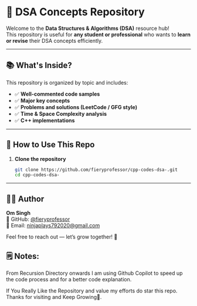 # 🧠 DSA Concepts Repository

Welcome to the **Data Structures & Algorithms (DSA)** resource hub!  
This repository is useful for **any student or professional** who wants to **learn or revise** their DSA concepts efficiently.

---

## 📚 What's Inside?

This repository is organized by topic and includes:

- ✅ **Well-commented code samples**
- ✅ **Major key concepts**
- ✅ **Problems and solutions (LeetCode / GFG style)**
- ✅ **Time & Space Complexity analysis**
- ✅ **C++ implementations**

---

## 🚀 How to Use This Repo

1. **Clone the repository**
   ```bash
   git clone https://github.com/fieryprofessor/cpp-codes-dsa-.git
   cd cpp-codes-dsa-

---

## 🙋‍♂️ Author

**Om Singh**  
📍 GitHub: [@fieryprofessor](https://github.com/fieryprofessor)  
📧 Email: [ninjaplays792020@gmail.com](mailto:ninjaplays792020@gmail.com)

Feel free to reach out — let’s grow together! 🚀

## 🗒️ Notes:

From Recursion Directory onwards I am using Github Copilot to speed up the code process
and for a better code explanation.

If You Really Like the Repository and value my efforts do star this repo.
Thanks for visiting and Keep Growing🥸.
